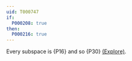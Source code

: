 ```yaml
---
uid: T000747
if:
  P000208: true
then:
  P000216: true
---
```


Every subspace is {P16} and so {P30}
[(Explore)](https://topology.pi-base.org/spaces?q=Noetherian%2B%7ECompact).
